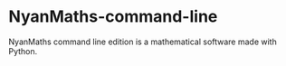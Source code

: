 # NyanMaths-command-line
NyanMaths command line edition is a mathematical software made with Python.
